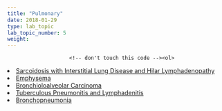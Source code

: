 ```yaml
---
title: "Pulmonary"
date: 2018-01-29
type: lab_topic
lab_topic_number: 5
weight: 
---
```

<div class="entrybody">
						
						<!-- don't touch this code --><ol>
<li><a href="http://pathologylab.ccnmtl.columbia.edu/lab05/sarcoidosis.html">Sarcoidosis with Interstitial Lung Disease and Hilar Lymphadenopathy</a></li><li><a href="http://pathologylab.ccnmtl.columbia.edu/lab05/emphysema.html">Emphysema</a></li><li><a href="http://pathologylab.ccnmtl.columbia.edu/lab05/bronchioloalveolar_carcinoma.html">Bronchioloalveolar Carcinoma</a></li><li><a href="http://pathologylab.ccnmtl.columbia.edu/lab05/tuberculous.html">Tuberculous Pneumonitis and Lymphadenitis</a></li><li><a href="http://pathologylab.ccnmtl.columbia.edu/lab05/bronchopneumonia.html">Bronchopneumonia</a></li>
</ol><!-- don't touch this code -->
						</div>
